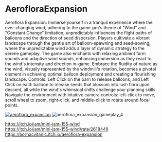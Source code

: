 ﻿# AerofloraExpansion
Aeroflora Expansion: Immerse yourself in a tranquil experience where the ever-changing wind, adhering to the game jam's theme of "Wind" and "Constant Change" limitation, unpredictably influences the flight paths of balloons and the direction of seed dispersion. Players cultivate a vibrant landscape through the gentle art of balloon-spawning and seed-sowing, where the unpredictable wind adds a layer of dynamic strategy to the serene gameplay. The game also enchants with relaxing ambient farm sounds and adaptive wind sounds, enhancing immersion as they react to the wind's intensity and direction in-game. Embrace the fluidity of nature as the wind, visually represented by the windmill's rotation, becomes a pivotal element in achieving optimal balloon deployment and creating a flourishing landscape.
Controls:
Left Click on the barn to release balloons, and Left Click on each balloon to release seeds that blossom into lush flora upon descent, all while the wind's whimsical shifts challenge your planning skills. Navigate the environment with intuitive camera controls: left-click to move, scroll wheel to zoom, right-click, and middle-click to rotate around focal points.

[![aeroflora_expansion](https://github.com/bornacvitanic/AerofloraExpansion/assets/16841000/4a0ac3d8-4b0d-4553-900f-8b7bd7be75c6)](https://youtu.be/plE0XbJZ1NA)
![aeroflora_expansion_gameplay_4](https://github.com/bornacvitanic/AerofloraExpansion/assets/16841000/21bf58bd-ae63-4152-bcf9-45f090af88fa)

https://itch.io/jam/mini-jam-155-wind \
https://itch.io/jam/mini-jam-155-wind/rate/2618449 \
https://bornacvitanic.itch.io/aeroflora-expansion
